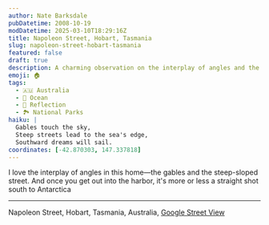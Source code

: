 ```yaml
---
author: Nate Barksdale
pubDatetime: 2008-10-19
modDatetime: 2025-03-10T18:29:16Z
title: Napoleon Street, Hobart, Tasmania
slug: napoleon-street-hobart-tasmania
featured: false
draft: true
description: A charming observation on the interplay of angles and the picturesque harbor in Hobart, Tasmania. "I love the interplay of angles in this home—the gables and the steep-sloped street. And once you get out into the harbor, it's more or less a straight shot south to Antarctica."
emoji: 🏠
tags:
  - 🇦🇺 Australia
  - 🌊 Ocean
  - 🌅 Reflection
  - 🏞️ National Parks
haiku: |
  Gables touch the sky,  
  Steep streets lead to the sea's edge,  
  Southward dreams will sail.
coordinates: [-42.870303, 147.337818]
---
```


I love the interplay of angles in this home—the gables and the steep-sloped street. And once you get out into the harbor, it's more or less a straight shot south to Antarctica

---

Napoleon Street, Hobart, Tasmania, Australia, [Google Street View](http://maps.google.com/?ie=UTF8&ll=-42.870303,147.337818&spn=0.046801,0.122223&t=h&z=14&layer=c&cbll=-42.893766,147.333958&panoid=7ww_QMd_Pfa2bgD4569djQ&cbp=2,133.20577511836885,,0,5.077582702800184)
